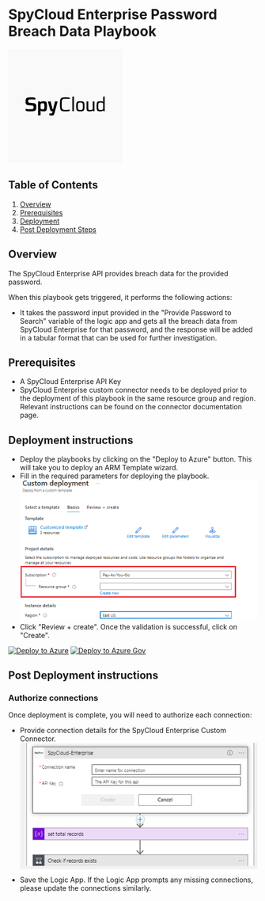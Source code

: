 # SpyCloud Enterprise Password Breach Data Playbook 

![SpyCloud Enterprise](images/logo.png)

## Table of Contents

1. [Overview](#overview)
2. [Prerequisites](#prerequisites)
3. [Deployment](#deployment)
4. [Post Deployment Steps](#postdeployment)


<a name="overview">

## Overview
The SpyCloud Enterprise API provides breach data for the provided password.

When this playbook gets triggered, it performs the following actions:
- It takes the password input provided in the "Provide Password to Search" variable of the logic app and gets all the breach data from SpyCloud Enterprise for that password, and the response will be added in a tabular format that can be used for further investigation.


<a name="prerequisites">

## Prerequisites
- A SpyCloud Enterprise API Key
- SpyCloud Enterprise custom connector needs to be deployed prior to the deployment of this playbook in the same resource group and region. Relevant instructions can be found on the connector documentation page.

<a name="deployment">

## Deployment instructions
- Deploy the playbooks by clicking on the "Deploy to Azure" button. This will take you to deploy an ARM Template wizard.
- Fill in the required parameters for deploying the playbook.
  ![deployment](images/deployment.png)
- Click "Review + create". Once the validation is successful, click on "Create".
  
[![Deploy to Azure](https://aka.ms/deploytoazurebutton)](https://portal.azure.com/#create/Microsoft.Template/uri/https%3A%2F%2Fraw.githubusercontent.com%2FRamboV%2FAzure-Sentinel%2Fmaster%2FSolutions%2FSpyCloud%20Enterprise%2FPlaybooks%2FSpyCloud-Get-Password-Breach-Data-Playbook%2Fazuredeploy.json)
[![Deploy to Azure Gov](https://aka.ms/deploytoazuregovbutton)](https://portal.azure.us/#create/Microsoft.Template/uri/https%3A%2F%2Fraw.githubusercontent.com%2FRamboV%2FAzure-Sentinel%2Fmaster%2FSolutions%2FSpyCloud%20Enterprise%2FPlaybooks%2FSpyCloud-Get-Password-Breach-Data-Playbook%2Fazuredeploy.json)

<a name="postdeployment">

## Post Deployment instructions
### Authorize connections
Once deployment is complete, you will need to authorize each connection:
- Provide connection details for the SpyCloud Enterprise Custom Connector.
![for_each](images/for_each.png)
- Save the Logic App. If the Logic App prompts any missing connections, please update the connections similarly.

